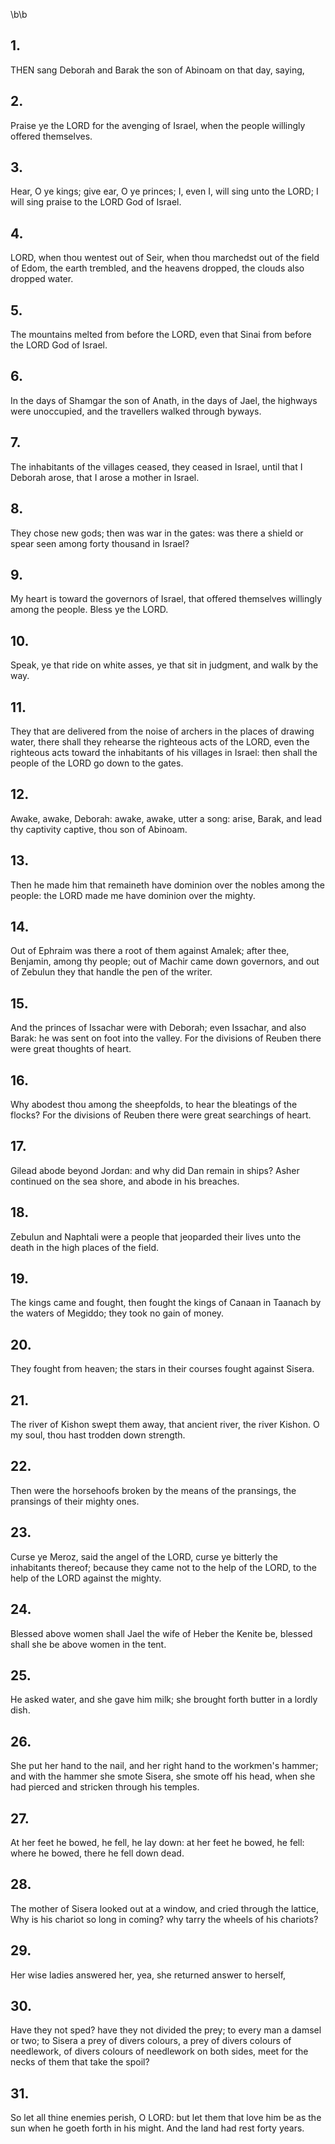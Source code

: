 \b\b
## 1.
THEN sang Deborah and Barak the son of Abinoam on that day, saying,
## 2.
Praise ye the LORD for the avenging of Israel, when the people willingly offered themselves.
## 3.
Hear, O ye kings; give ear, O ye princes; I, even I, will sing unto the LORD; I will sing praise to the LORD God of Israel.
## 4.
LORD, when thou wentest out of Seir, when thou marchedst out of the field of Edom, the earth trembled, and the heavens dropped, the clouds also dropped water.
## 5.
The mountains melted from before the LORD, even that Sinai from before the LORD God of Israel.
## 6.
In the days of Shamgar the son of Anath, in the days of Jael, the highways were unoccupied, and the travellers walked through byways.
## 7.
The inhabitants of the villages ceased, they ceased in Israel, until that I Deborah arose, that I arose a mother in Israel.
## 8.
They chose new gods; then was war in the gates: was there a shield or spear seen among forty thousand in Israel?
## 9.
My heart is toward the governors of Israel, that offered themselves willingly among the people.  Bless ye the LORD.
## 10.
Speak, ye that ride on white asses, ye that sit in judgment, and walk by the way.
## 11.
They that are delivered from the noise of archers in the places of drawing water, there shall they rehearse the righteous acts of the LORD, even the righteous acts toward the inhabitants of his villages in Israel: then shall the people of the LORD go down to the gates.
## 12.
Awake, awake, Deborah: awake, awake, utter a song: arise, Barak, and lead thy captivity captive, thou son of Abinoam.
## 13.
Then he made him that remaineth have dominion over the nobles among the people: the LORD made me have dominion over the mighty.
## 14.
Out of Ephraim was there a root of them against Amalek; after thee, Benjamin, among thy people; out of Machir came down governors, and out of Zebulun they that handle the pen of the writer.
## 15.
And the princes of Issachar were with Deborah; even Issachar, and also Barak: he was sent on foot into the valley.  For the divisions of Reuben there were great thoughts of heart.
## 16.
Why abodest thou among the sheepfolds, to hear the bleatings of the flocks?  For the divisions of Reuben there were great searchings of heart.
## 17.
Gilead abode beyond Jordan: and why did Dan remain in ships?  Asher continued on the sea shore, and abode in his breaches.
## 18.
Zebulun and Naphtali were a people that jeoparded their lives unto the death in the high places of the field.
## 19.
The kings came and fought, then fought the kings of Canaan in Taanach by the waters of Megiddo; they took no gain of money.
## 20.
They fought from heaven; the stars in their courses fought against Sisera.
## 21.
The river of Kishon swept them away, that ancient river, the river Kishon.  O my soul, thou hast trodden down strength.
## 22.
Then were the horsehoofs broken by the means of the pransings, the pransings of their mighty ones.
## 23.
Curse ye Meroz, said the angel of the LORD, curse ye bitterly the inhabitants thereof; because they came not to the help of the LORD, to the help of the LORD against the mighty.
## 24.
Blessed above women shall Jael the wife of Heber the Kenite be, blessed shall she be above women in the tent.
## 25.
He asked water, and she gave him milk; she brought forth butter in a lordly dish.
## 26.
She put her hand to the nail, and her right hand to the workmen's hammer; and with the hammer she smote Sisera, she smote off his head, when she had pierced and stricken through his temples.
## 27.
At her feet he bowed, he fell, he lay down: at her feet he bowed, he fell: where he bowed, there he fell down dead.
## 28.
The mother of Sisera looked out at a window, and cried through the lattice, Why is his chariot so long in coming?  why tarry the wheels of his chariots?
## 29.
Her wise ladies answered her, yea, she returned answer to herself,
## 30.
Have they not sped?  have they not divided the prey; to every man a damsel or two; to Sisera a prey of divers colours, a prey of divers colours of needlework, of divers colours of needlework on both sides, meet for the necks of them that take the spoil?
## 31.
So let all thine enemies perish, O LORD: but let them that love him be as the sun when he goeth forth in his might.  And the land had rest forty years.
